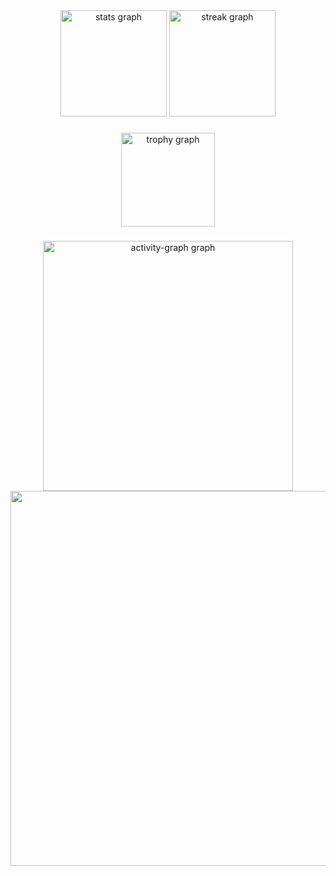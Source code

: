 <div align="center">
  <img src="https://github-readme-stats.vercel.app/api?username=CyberAlbSecOP&hide_title=false&hide_rank=true&show_icons=true&include_all_commits=true&count_private=true&disable_animations=false&theme=monokai&locale=en&hide_border=false&order=1" height="170" alt="stats graph"  />
  <img src="https://streak-stats.demolab.com?user=CyberAlbSecOP&locale=en&mode=daily&theme=monokai&hide_border=false&border_radius=5&order=3" height="170" alt="streak graph"  />
</div>

###

<div align="center">
  <img src="https://github-profile-trophy.vercel.app?username=CyberAlbSecOP&theme=monokai&column=-1&row=1&margin-w=8&margin-h=8&no-bg=false&no-frame=false&order=4" height="150" alt="trophy graph"  />
</div>

###

<div align="center">
  <img src="https://github-readme-activity-graph.vercel.app/graph?username=CyberAlbSecOP&radius=16&theme=monokai&area=true&order=5" height="400" alt="activity-graph graph"  />
  <img height="600" src="https://media3.giphy.com/media/v1.Y2lkPTc5MGI3NjExaG0yM3ZpenN5andkaXA4djR4MHR2Z3NteWNtdmdqOXczemljdHo4cCZlcD12MV9pbnRlcm5hbF9naWZfYnlfaWQmY3Q9Zw/yb2NWfVRHaHqKeLdxL/giphy.gif"  />
</div>
